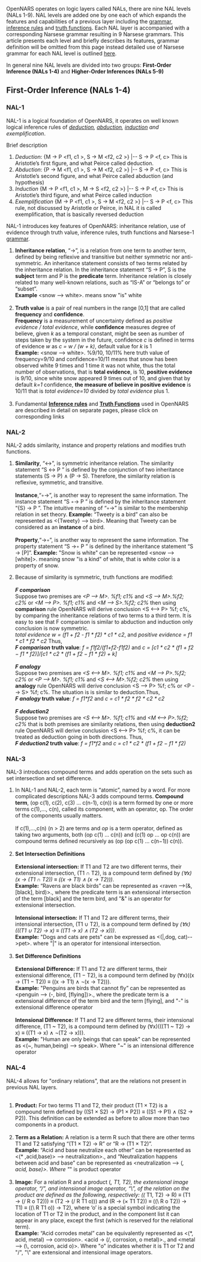 OpenNARS operates on logic layers called NALs, there are nine NAL levels (NALs 1-9). NAL levels are added one by one each of which expands the features and capabilities of a previous layer including the [grammar](https://github.com/opennars/opennars/wiki/Narsese-Grammar,-Language-of-OpenNARS), [inference rules](https://github.com/opennars/opennars/wiki/Revision-and-Choice-Rules) and [truth functions](https://github.com/opennars/opennars/wiki/Truth-Functions). Each NAL layer is accompanied with a corresponding Narsese  grammar resulting in 9 Narsese grammars. This article presents each level and briefly describes its features, grammar definition will be omitted from this page instead detailed use of Narsese grammar for each NAL level is outlined [here](https://github.com/opennars/opennars/wiki/Narsese-Grammar,-Language-of-OpenNARS).

In general nine NAL levels are divided into two groups: **First-Order Inference (NALs 1-4)** and **Higher-Order Inferences (NALs 5-9)**

## First-Order Inference (NALs 1-4)
### NAL-1

NAL-1 is a logical foundation of OpenNARS, it operates on well known logical inference rules of _[deduction](https://en.wikipedia.org/wiki/Deductive_reasoning), [abduction](https://en.wikipedia.org/wiki/Abductive_reasoning), [induction](https://en.wikipedia.org/wiki/Inductive_reasoning) and exemplification_. 

Brief description
1. _Deduction_: {M → P <f1, c1 >, S → M <f2, c2 >} |-- S → P <f, c>
This is Aristotle’s first figure, and what Peirce called deduction.
2. _Abduction_:  {P → M <f1, c1 >, S → M <f2, c2 >} |-- S → P <f, c>
This is Aristotle’s second figure, and what Peirce called abduction
(and hypothesis)
3. _Induction_ {M → P <f1, c1 >, M → S <f2, c2 >} |-- S → P <f, c>
This is Aristotle’s third figure, and what Peirce called induction
4. _Exemplification_ {M → P <f1, c1 >, S → M <f2, c2 >} |-- S → P <f, c>
This rule, not discussed by Aristotle or Peirce, in NAL it is called
exemplification, that is basically reversed deduction

NAL-1 introduces key features of OpenNARS: inheritance relation, use of evidence through truth value, inference rules, truth functions and Narsese-1 [grammar]((https://github.com/opennars/opennars/wiki/Narsese-Grammar,-Language-of-OpenNARS)). <br/>
1. **Inheritance relation**, “→”, is a relation from one term to another term, defined by being reflexive and transitive but neither symmetric nor anti-symmetric. An inheritance statement consists of two terms related by the inheritance relation. In the inheritance statement “S → P”, S is the **subject** term and P is the **predicate** term. Inheritance relation is closely related to many well-known relations, such as “IS-A” or “belongs to” or “subset”.<br/>
**Example** <snow --> white>.  means snow "is"  white<br/><br/>
2. **Truth value** is a pair of real numbers in the range [0,1] that are called **frequency** and **confidence**.
<br/>**Frequency** is a measurement of uncertainty defined as _positive evidence / total evidence_, while **confidence** measures degree of believe, given _k_ as a temporal constant, might be seen as number of steps taken by the system in the future, confidence _c_ is defined in terms of evidence _w_ as _c = w / (w + k)_, default value for _k_ is 1 <br/>
**Example:** <snow --> white>. %9/10, 10/11% here truth value of frequency=9/10 and confidence=10/11 means that snow has been observed white 9 times and 1 time it was not white, thus the total number of observations, that is **total evidence**, is 10, **positive evidence** is 9/10, since white snow appeared 9 times out of 10, and given that by default _k=1_ confidence, **the measure of believe in positive evidence** is 10/11 that is _total evidence=10_ divided by _total evidence_ plus 1.<br/><br/>
3. Fundamental **[Inference rules](https://github.com/opennars/opennars/wiki/Revision-and-Choice-Rules)** and **[Truth Functions](https://github.com/opennars/opennars/wiki/Truth-Functions)** used in OpenNARS are described in detail on separate pages, please click on corresponding links

### NAL-2
NAL-2 adds similarity, instance and property relations and modifies truth functions. 
1. **Similarity**, “↔”, is symmetric inheritance relation. The similarity statement “S ↔ P ” is defined by the conjunction of two inheritance statements (S → P) ∧ (P → S). Therefore, the similarity relation is reflexive, symmetric, and transitive.
<br/><br/>
**Instance**,“◦→”, is another way to represent the same information. The instance statement “S ◦→ P ” is defined by the inheritance statement “{S} → P ”. The intuitive meaning of “◦→” is similar to the membership relation in set theory. **Example:** “Tweety is a bird” can also be represented as <{Tweety} --> bird>. Meaning that Tweety can be considered as an **instance** of a bird.
<br/><br/>
**Property**,“→◦”, is another way to represent the same information. The property statement “S →◦ P ” is defined by the inheritance statement “S → [P]”. **Example:** "Snow is white" can be represented <snow --> [white]>. meaning snow "is a kind" of white, that is white color is a property of snow.

2. Because of similarity is symmetric, truth functions are modified: 
<br/><br/>
**_F comparison_**<br/>
Suppose two premises are  _\<P --> M\>. %f1; c1%_ and _\<S --> M\>.%f2; c2%_ or _\<M --> P\>. %f1; c1%_ and _\<M --> S\>.%f2; c2%_ then using **comparison** rule OpenNARS will derive conclusion  \<S <--> P\> %f; c%, by comparing the inheritance relations of two terms to a third term. It is easy to see that F comparison is similar to abduction and induction only conclusion is now symmetric.<br/> 
_total evidence w = (f1 + f2 - f1 * f2) * c1 * c2_, and _positive evidence = f1 * c1 * f2 * c2_ Thus, <br/>
**_F comparison_ truth value**: _f = f1*f2/(f1+f2-f1*f2)_ and _c = [c1 * c2 * (f1 + f2 − f1 * f2)]/[c1 * c2 * (f1 + f2 − f1 * f2) + k]_
<br/><br/>
**_F analogy_**<br/> 
Suppose two premises are  _\<S <--> M\>. %f1; c1%_ and _\<M --> P\>.%f2; c2%_ or _\<P --> M\>. %f1; c1%_ and _\<S <--> M\>.%f2; c2%_ then using **analogy** rule OpenNARS will derive conclusion  \<S --> P\> %f; c% or \<P --> S\> %f; c%. The situation is is similar to deduction.Thus, <br/>
**_F analogy_ truth value**: _f = f1*f2_ and _c = c1 * f2 * f2 * c2 * c2_
<br/><br/>
**_F deduction2_**<br/>
Suppose two premises are  _\<S <--> M\>. %f1; c1%_ and _\<M <--> P\>.%f2; c2%_ that is both premises are similarity relations, then using **deduction2** rule OpenNARS will derive conclusion  \<S <--> P\> %f; c%, it can be treated as deduction going in both directions. Thus, <br/>
**_F deduction2_ truth value**: _f = f1*f2_ and _c = c1 * c2 * (f1 + f2 − f1 * f2)_

### NAL-3
NAL-3 introduces compound terms and adds operation on the sets such as set intersection and set difference.
1. In NAL-1 and NAL-2, each term is “atomic”, named by a word. For more complicated descriptions NAL-3 adds compound terms. **Compound term**, (op c(1), c(2), c(3) ... c(n-1), c(n)) is a term formed by one or more terms c(1),..., c(n), called its component, with an operator, op. The order of the components usually matters.
<br/><br/>
If c(1),...,c(n) (n > 2) are terms and _op_ is a term operator, defined as taking two arguments, both (op c(1) ... c(n)) and (c(1) op ... op c(n)) are compound terms defined recursively as (op (op c(1) ... c(n−1)) c(n)).
<br/><br/>
2. **Set Intersection Definitions**
<br/><br/>
**Extensional intersection:** If T1 and T2 are two different terms, their extensional intersection, (T1 ∩ T2), is a compound term defined by _(∀x)(x → (T1 ∩ T2)) ≡ ((x → T1) ∧ (x → T2)))_.<br/>
**Example:** “Ravens are black birds” can be represented as <raven -->(&,[black], bird)>., where the predicate term is an extensional intersection of the term [black] and the term bird, and "&" is an operator for extensional intersection.
<br/><br/>
**Intensional intersection:** If T1 and T2 are different terms, their intensional intersection, (T1 ∪ T2), is a compound term defined by _(∀x)(((T1 ∪ T2) → x) ≡ ((T1 → x) ∧ (T2 → x)))_.<br/>
**Example:** "Dogs and cats are pets" can be expressed as <(|,dog, cat)-->pet>. where "|" is an operator for intensional intersection.
<br/><br/>
3. **Set Difference Definitions**
<br/><br/>
**Extensional Difference:** If T1 and T2 are different terms, their extensional difference, (T1 − T2), is a compound term defined by (∀x)((x → (T1 − T2)) ≡ ((x → T1) ∧ ¬(x → T2))).<br/> **Example:** "Penguins are birds that cannot fly” can be represented as <penguin --> (-, bird, [flying])>., where the predicate term is a extensional difference of the term bird and the term [flying], and "-" is extensional difference operator
<br/><br/>
**Intensional Difference:** If T1 and T2 are different terms, their intensional difference, (T1 ~ T2), is a compound term defined by (∀x)(((T1 ~ T2) → x) ≡ ((T1 → x) ∧ ¬(T2 → x))).<br/> **Example:** "Human are only beings that can speak" can be represented as <(\~, human,being) --> speak>. Where "~" is an intensional difference operator

### NAL-4

NAL-4 allows for "ordinary relations", that are the relations not present in previous NAL layers.
<br/><br/>
1. **Product:** For two terms T1 and T2, their product (T1 × T2) is a compound term defined by ((S1 × S2) → (P1 × P2)) ≡ ((S1 → P1) ∧ (S2 → P2)). This definition can be extended as before to allow more than two components in a product.
<br/><br/>
2. **Term as a Relation:** A relation is a term R such that there are other terms T1 and T2 satisfying “(T1 × T2) → R” or “R → (T1 × T2)”.<br/>**Example:** “Acid and base neutralize each other” can be represented
as <(* ,acid,base)> --> neutralization>., and “Neutralization happens between acid and base” can be represented as <neutralization --> (*, acid, base)>. Where "*" is product operator
<br/><br/>
3. **Image:** For a relation R and a product (*, T1, T2), the extensional image operator, “/”, and intensional image operator, “\\”, of the relation on the product are defined as the following, respectively:
((* T1, T2) → R) ≡ (T1 → (/ R o T2))) ≡ (T2 → (/ R T1 o))) and (R → (× T1 T2)) ≡ ((\\ R o T2)) → T1) ≡ ((\\ R T1 o)) → T2), where ‘o’ is a special symbol indicating the location of T1 or T2 in the product, and in the component list it can appear in any place, except the first (which is reserved for the relational term). <br/>
**Example:** “Acid corrodes metal” can be equivalently represented as <(*, acid, metal) --> corrosion>. <acid → (/, corrosion, o metal)>., and <metal --> (\\, corrosion, acid o)>. Where "o" indicates whether it is T1 or T2 and "/", "\\" are extensional and intensional image operators.